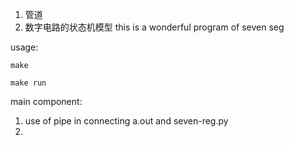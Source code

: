 1. 管道
2. 数字电路的状态机模型
this is a wonderful program of seven seg

usage:
```
make
```
```
make run
```

main component:

1. use of pipe in connecting a.out and seven-reg.py
2. 